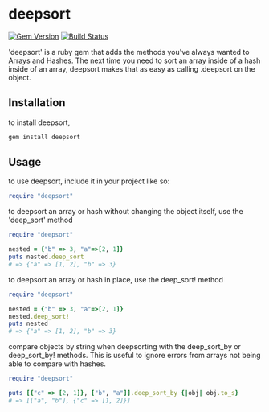 # deepsort

[![Gem Version](https://badge.fury.io/rb/deepsort.svg)](https://badge.fury.io/rb/deepsort) [![Build Status](https://travis-ci.org/mcrossen/deepsort.svg?branch=master)](https://travis-ci.org/mcrossen/deepsort)

'deepsort' is a ruby gem that adds the methods you've always wanted to Arrays and Hashes. The next time you need to sort an array inside of a hash inside of an array, deepsort makes that as easy as calling .deepsort on the object.

## Installation

to install deepsort,
```bash
gem install deepsort
```

## Usage

to use deepsort, include it in your project like so:
```ruby
require "deepsort"
```

to deepsort an array or hash without changing the object itself, use the 'deep_sort' method
```ruby
require "deepsort"

nested = {"b" => 3, "a"=>[2, 1]}
puts nested.deep_sort
# => {"a" => [1, 2], "b" => 3}
```

to deepsort an array or hash in place, use the deep_sort! method
```ruby
require "deepsort"

nested = {"b" => 3, "a"=>[2, 1]}
nested.deep_sort!
puts nested
# => {"a" => [1, 2], "b" => 3}
```

compare objects by string when deepsorting with the deep_sort_by or deep_sort_by! methods. This is useful to ignore errors from arrays not being able to compare with hashes.
```ruby
require "deepsort"

puts [{"c" => [2, 1]}, ["b", "a"]].deep_sort_by {|obj| obj.to_s}
# => [["a", "b"], {"c" => [1, 2]}]
```
